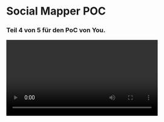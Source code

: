 # Social Mapper POC

### Teil 4 von 5 für den PoC von You.

<video width="400" controls>
    <source src="./screencap.m4v" type="video/m4v">
</video>